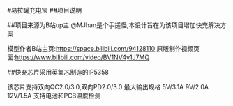#易拉罐充电宝
##项目说明

##项目来源为B站up主 @MJhan是个手搓怪,本设计旨在为该项目增加快充解决方案

  模型作者B站主页:https://space.bilibili.com/94128110
  原版制作视频页面:https://www.bilibili.com/video/BV1NV4y1J7MQ
  
##快充芯片采用英集芯制造的IP5358

  该芯片支持双向QC2.0/3.0,双向PD2.0/3.0
  最大输出规格 5V/3.1A 9V/2.0A 12V/1.5A
  支持电池和PCB温度检测
  
